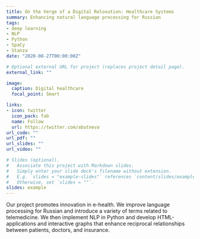 ```yaml
---
title: On the Verge of a Digital Relovution: Healthcare Systems
summary: Enhancing natural language processing for Russian
tags:
- deep learning
- NLP
- Python
- SpaCy
- Stanza
date: "2020-08-27T00:00:00Z"

# Optional external URL for project (replaces project detail page).
external_link: ""

image:
  caption: Digital healthcare
  focal_point: Smart

links:
- icon: twitter
  icon_pack: fab
  name: Follow
  url: https://twitter.com/abutneva
url_code: ""
url_pdf: ""
url_slides: ""
url_video: ""

# Slides (optional).
#   Associate this project with Markdown slides.
#   Simply enter your slide deck's filename without extension.
#   E.g. `slides = "example-slides"` references `content/slides/example-slides.md`.
#   Otherwise, set `slides = ""`.
slides: example
---
```


Our project promotes innovation in e-health. We improve language processing for Russian and introduce a variety of terms related to telemedicine. We then implement NLP in Python and develop HTML-applications and interactive graphs that enhance reciprocal relationships between patients, doctors, and insurance.



